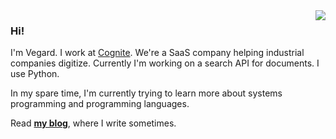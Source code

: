 <img src="https://github-readme-stats.vercel.app/api/top-langs/?username=vegarsti&layout=compact&count_private=true" align="right">

### Hi!

I'm Vegard. I work at [Cognite](https://cognite.com). We're a SaaS company helping industrial companies digitize. Currently I'm working on a search API for documents. I use Python.

In my spare time, I'm currently trying to learn more about systems programming and programming languages.

Read [**my blog**](https://vegardstikbakke.com), where I write sometimes.
